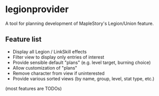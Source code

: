 # legionprovider

A tool for planning development of MapleStory's Legion/Union feature.

## Feature list

- Display all Legion / LinkSkill effects
- Filter view to display only entries of interest
- Provide sensible default "plans" (e.g. level target, burning choice)
- Allow customization of "plans"
- Remove character from view if uninterested
- Provide various sorted views (by name, group, level, stat type, etc.)

(most features are TODOs)
